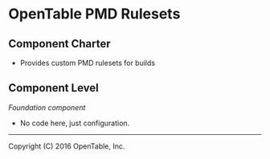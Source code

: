 OpenTable PMD Rulesets
======================

Component Charter
-----------------

* Provides custom PMD rulesets for builds

Component Level
---------------

*Foundation component*

* No code here, just configuration.

----
Copyright (C) 2016 OpenTable, Inc.
